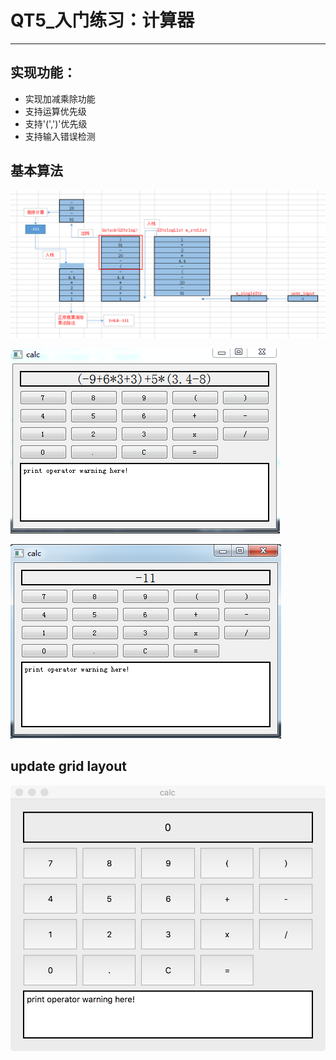 # QT5_入门练习：计算器
-------------------------------
## 实现功能：
* 实现加减乘除功能
* 支持运算优先级
* 支持'(',')'优先级
* 支持输入错误检测

## 基本算法
![图片](https://github.com/JonahZeng/QT5_calculation/blob/master/img/flow.PNG?raw=true)

![图片](https://github.com/JonahZeng/QT5_calculation/blob/master/img/test_input.PNG?raw=true)

![图片](https://github.com/JonahZeng/QT5_calculation/blob/master/img/test_out.PNG?raw=true)

## update grid layout
![图片](https://github.com/JonahZeng/QT5_calculation/blob/master/img/2018-10-02-1.jpeg?raw=true)
